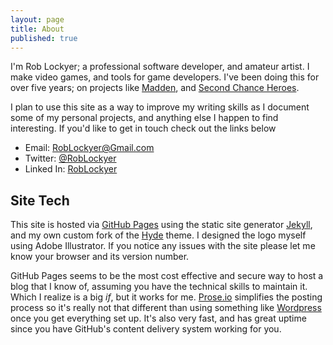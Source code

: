 ```yaml
---
layout: page
title: About
published: true
---
```


I'm Rob Lockyer; a professional software developer, and amateur artist. I make video games, and tools for game developers. I've been doing this for over five years; on projects like [Madden](https://www.easports.com/madden-nfl), and [Second Chance Heroes](http://www.2ndchanceheroes.com/).

I plan to use this site as a way to improve my writing skills as I document some of my personal projects, and anything else I happen to find interesting. If you'd like to get in touch check out the links below

 * Email: [RobLockyer@Gmail.com](mailto:RobLockyer@Gmail.com?subject=RobLockyer.com "Rob's Email") 
 * Twitter: [@RobLockyer](https://Twitter.com/RobLockyer "Rob's Twitter")
 * Linked In: [RobLockyer](https://www.linkedin.com/in/roblockyer "Rob's Linked In")
 
## Site Tech
This site is hosted via [GitHub Pages](https://pages.github.com/) using the static site generator [Jekyll](http://jekyllrb.com/), and my own custom fork of the [Hyde](http://hyde.getpoole.com/) theme. I designed the logo myself using Adobe Illustrator. If you notice any issues with the site please let me know your browser and its version number.

GitHub Pages seems to be the most cost effective and secure way to host a blog that I know of, assuming you have the technical skills to maintain it. Which I realize is a big _if_, but it works for me. [Prose.io](http://prose.io/) simplifies the posting process so it's really not that different than using something like [Wordpress](https://wordpress.com/) once you get everything set up. It's also very fast, and has great uptime since you have GitHub's content delivery system working for you.